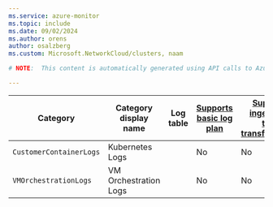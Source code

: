```yaml
---
ms.service: azure-monitor
ms.topic: include
ms.date: 09/02/2024
ms.author: orens
author: osalzberg
ms.custom: Microsoft.NetworkCloud/clusters, naam

# NOTE:  This content is automatically generated using API calls to Azure. Any edits made on these files will be overwritten in the next run of the script. 

---
```

  
  
|Category|Category display name| Log table| [Supports basic log plan](/azure/azure-monitor/logs/basic-logs-configure?tabs=portal-1#compare-the-basic-and-analytics-log-data-plans)|[Supports ingestion-time transformation](/azure/azure-monitor/essentials/data-collection-transformations)| Example queries |Costs to export|
|---|---|---|---|---|---|---|
|`CustomerContainerLogs` |Kubernetes Logs ||No|No||Yes |
|`VMOrchestrationLogs` |VM Orchestration Logs ||No|No||Yes |